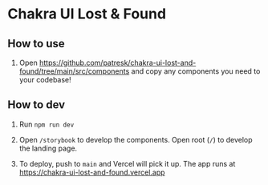 # Chakra UI Lost & Found

## How to use

1. Open https://github.com/patresk/chakra-ui-lost-and-found/tree/main/src/components and copy any components you need to your codebase!

## How to dev

1. Run `npm run dev`

1. Open `/storybook` to develop the components. Open root (`/`) to develop the landing page.

1. To deploy, push to `main` and Vercel will pick it up. The app runs at https://chakra-ui-lost-and-found.vercel.app
